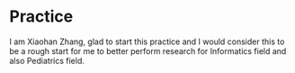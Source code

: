 # Practice
I am Xiaohan Zhang, glad to start this practice and I would consider this to be a rough start for me to better perform research for Informatics field and also Pediatrics field.
